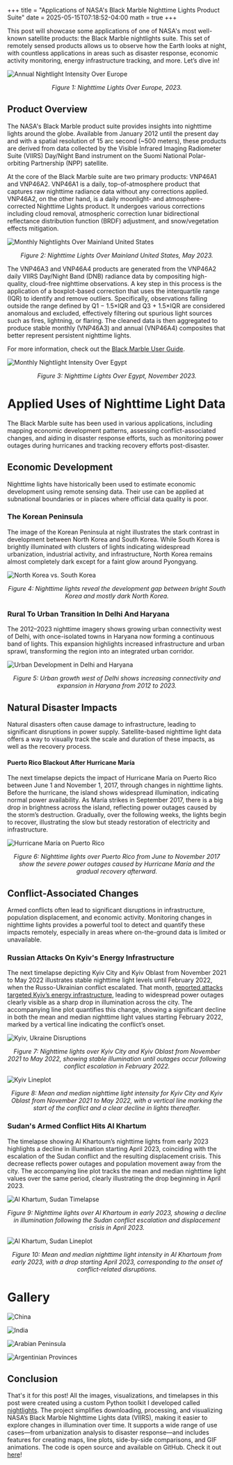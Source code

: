 +++
title = "Applications of NASA's Black Marble Nighttime Lights Product Suite"
date = 2025-05-15T07:18:52-04:00
math = true
+++

This post will showcase some applications of one of NASA's most well-known satellite products: the Black Marble nightlights suite. This set of remotely sensed products allows us to observe how the Earth looks at night, with countless applications in areas such as disaster response, economic activity monitoring, energy infrastructure tracking, and more. Let’s dive in!

![Annual Nightlight Intensity Over Europe](./images/europe_vnp46a4.png)

<p style="text-align: center; font-style: italic">Figure 1: Nighttime Lights Over Europe, 2023.</p>

## Product Overview

The NASA's Black Marble product suite provides insights into nighttime lights around the globe. Available from January 2012 until the present day and with a spatial resolution of 15 arc second (~500 meters), these products are derived from data collected by the Visible Infrared Imaging Radiometer Suite (VIIRS) Day/Night Band instrument on the Suomi National Polar-orbiting Partnership (NPP) satellite.

At the core of the Black Marble suite are two primary products: VNP46A1 and VNP46A2. VNP46A1 is a daily, top-of-atmosphere product that captures raw nighttime radiance data without any corrections applied. VNP46A2, on the other hand, is a daily moonlight- and atmosphere-corrected Nighttime Lights product. It undergoes various corrections including cloud removal, atmospheric correction lunar bidirectional reflectance distribution function (BRDF) adjustment, and snow/vegetation effects mitigation.

![Monthly Nightlights Over Mainland United States](./images/us_vnp46a3.png)

<p style="text-align: center; font-style: italic">Figure 2: Nighttime Lights Over Mainland United States, May 2023.</p>

The VNP46A3 and VNP46A4 products are generated from the VNP46A2 daily VIIRS Day/Night Band (DNB) radiance data by compositing high-quality, cloud-free nighttime observations. A key step in this process is the application of a boxplot-based correction that uses the interquartile range (IQR) to identify and remove outliers. Specifically, observations falling outside the range defined by Q1 − 1.5×IQR and Q3 + 1.5×IQR are considered anomalous and excluded, effectively filtering out spurious light sources such as fires, lightning, or flaring. The cleaned data is then aggregated to produce stable monthly (VNP46A3) and annual (VNP46A4) composites that better represent persistent nighttime lights. 

For more information, check out the [Black Marble User Guide](https://ladsweb.modaps.eosdis.nasa.gov/api/v2/content/archives/Document%20Archive/Science%20Data%20Product%20Documentation/Black-Marble_v2.0_UG_2024.pdf).

![Monthly Nightlight Intensity Over Egypt](./images/egypt_vnp46a3.png)

<p style="text-align: center; font-style: italic">Figure 3: Nighttime Lights Over Egypt, November 2023.</p>

# Applied Uses of Nighttime Light Data

The Black Marble suite has been used in various applications, including mapping economic development patterns, assessing conflict-associated changes, and aiding in disaster response efforts, such as monitoring power outages during hurricanes and tracking recovery efforts post-disaster.

## Economic Development

Nighttime lights have historically been used to estimate economic development using remote sensing data. Their use can be applied at subnational boundaries or in places where official data quality is poor.

### The Korean Peninsula

The image of the Korean Peninsula at night illustrates the stark contrast in development between North Korea and South Korea. While South Korea is brightly illuminated with clusters of lights indicating widespread urbanization, industrial activity, and infrastructure, North Korea remains almost completely dark except for a faint glow around Pyongyang.

![North Korea vs. South Korea](./images/koreas.png)

<p style="text-align: center; font-style: italic">Figure 4: Nighttime lights reveal the development gap between bright South Korea and mostly dark North Korea.</p>

### Rural To Urban Transition In Delhi And Haryana

The 2012–2023 nighttime imagery shows growing urban connectivity west of Delhi, with once-isolated towns in Haryana now forming a continuous band of lights. This expansion highlights increased infrastructure and urban sprawl, transforming the region into an integrated urban corridor.

![Urban Development in Delhi and Haryana](./images/delhi_haryana.png)

<p style="text-align: center; font-style: italic">Figure 5: Urban growth west of Delhi shows increasing connectivity and expansion in Haryana from 2012 to 2023.</p>

## Natural Disaster Impacts

Natural disasters often cause damage to infrastructure, leading to significant disruptions in power supply. Satellite-based nighttime light data offers a way to visually track the scale and duration of these impacts, as well as the recovery process.

#### Puerto Rico Blackout After Hurricane María

The next timelapse depicts the impact of Hurricane María on Puerto Rico between June 1 and November 1, 2017, through changes in nighttime lights. Before the hurricane, the island shows widespread illumination, indicating normal power availability. As María strikes in September 2017, there is a big drop in brightness across the island, reflecting power outages caused by the storm’s destruction. Gradually, over the following weeks, the lights begin to recover, illustrating the slow but steady restoration of electricity and infrastructure.

![Hurricane María on Puerto Rico](./images/mariapuertorico.gif)

<p style="text-align: center; font-style: italic">Figure 6: Nighttime lights over Puerto Rico from June to November 2017 show the severe power outages caused by Hurricane María and the gradual recovery afterward.</p>

## Conflict-Associated Changes

Armed conflicts often lead to significant disruptions in infrastructure, population displacement, and economic activity. Monitoring changes in nighttime lights provides a powerful tool to detect and quantify these impacts remotely, especially in areas where on-the-ground data is limited or unavailable.

### Russian Attacks On Kyiv's Energy Infrastructure

The next timelapse depicting Kyiv City and Kyiv Oblast from November 2021 to May 2022 illustrates stable nighttime light levels until February 2022, when the Russo-Ukrainian conflict escalated. That month, [reported attacks targeted Kyiv’s energy infrastructure](https://www.reuters.com/article/ukraine-crisis-kyiv-hydro-idUKS0N2S1022/), leading to widespread power outages clearly visible as a sharp drop in illumination across the city. The accompanying line plot quantifies this change, showing a significant decline in both the mean and median nighttime light values starting February 2022, marked by a vertical line indicating the conflict’s onset.

![Kyiv, Ukraine Disruptions](./images/ukr/timelapse_AllAngle_Composite_Snow_Free.gif)

<p style="text-align: center; font-style: italic">Figure 7: Nighttime lights over Kyiv City and Kyiv Oblast from November 2021 to May 2022, showing stable illumination until outages occur following conflict escalation in February 2022.</p>

![Kyiv Lineplot](./images/ukr/lineplot_AllAngle_Composite_Snow_Free.png)

<p style="text-align: center; font-style: italic">Figure 8: Mean and median nighttime light intensity for Kyiv City and Kyiv Oblast from November 2021 to May 2022, with a vertical line marking the start of the conflict and a clear decline in lights thereafter.</p>

### Sudan's Armed Conflict Hits Al Khartum

The timelapse showing Al Khartoum’s nighttime lights from early 2023 highlights a decline in illumination starting April 2023, coinciding with the escalation of the Sudan conflict and the resulting displacement crisis. This decrease reflects power outages and population movement away from the city. The accompanying line plot tracks the mean and median nighttime light values over the same period, clearly illustrating the drop beginning in April 2023.

![Al Khartum, Sudan Timelapse](./images/khartum/timelapse_khartum.gif)

<p style="text-align: center; font-style: italic">Figure 9: Nighttime lights over Al Khartoum in early 2023, showing a decline in illumination following the Sudan conflict escalation and displacement crisis in April 2023.</p>

![Al Khartum, Sudan Lineplot](./images/khartum/lineplot_khartum.png)

<p style="text-align: center; font-style: italic">Figure 10: Mean and median nighttime light intensity in Al Khartoum from early 2023, with a drop starting April 2023, corresponding to the onset of conflict-related disruptions.</p>

# Gallery

![China](./images/china.png)

![India](./images/india.png)

![Arabian Peninsula](./images/arabianpeninsula.png)

![Argentinian Provinces](./images/argprovs.png)

## Conclusion

That's it for this post! All the images, visualizations, and timelapses in this post were created using a custom Python toolkit I developed called [nightlights](https://github.com/jeronimoluza/nightlights). The project simplifies downloading, processing, and visualizing NASA’s Black Marble Nighttime Lights data (VIIRS), making it easier to explore changes in illumination over time. It supports a wide range of use cases—from urbanization analysis to disaster response—and includes features for creating maps, line plots, side-by-side comparisons, and GIF animations. The code is open source and available on GitHub. Check it out [here](https://github.com/jeronimoluza/nightlights)!
